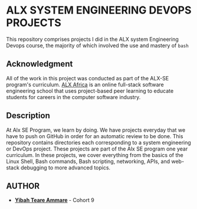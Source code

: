 # ALX SYSTEM ENGINEERING DEVOPS PROJECTS

This repository comprises projects I did in the ALX system Engineering Devops course, the majority of which involved the use and mastery of `bash`

## Acknowledgment

All of the work in this project was conducted as part of the ALX-SE program's curriculum. [ALX Africa](https://www.alxafrica.com//) is an online full-stack software engineering school that uses project-based peer learning to educate students for careers in the computer software industry.

## Description

At Alx SE Program, we learn by doing. We have projects everyday that we have to push on GitHub in order for an automatic review to be done. This repository contains directories each corresponding to a system engineering or DevOps project. These projects are part of the Alx SE program one year curriculum. In these projects, we cover everything from the basics of the Linux Shell, Bash commands, Bash scripting, networking, APIs, and web-stack debugging to more advanced topics.


## AUTHOR

* **[Yibah Teare Ammare](https://github.com/yobocode)** - Cohort 9
